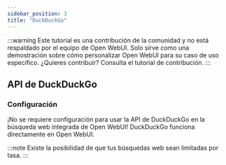 ```yaml
---
sidebar_position: 3
title: "DuckDuckGo"
---
```


:::warning
Este tutorial es una contribución de la comunidad y no está respaldado por el equipo de Open WebUI. Solo sirve como una demostración sobre cómo personalizar Open WebUI para su caso de uso específico. ¿Quieres contribuir? Consulta el tutorial de contribución.
:::

## API de DuckDuckGo

### Configuración

¡No se requiere configuración para usar la API de DuckDuckGo en la búsqueda web integrada de Open WebUI! DuckDuckGo funciona directamente en Open WebUI.

:::note
Existe la posibilidad de que tus búsquedas web sean limitadas por tasa.
:::
